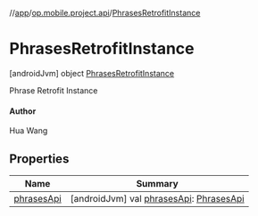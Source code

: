 //[app](../../../index.md)/[op.mobile.project.api](../index.md)/[PhrasesRetrofitInstance](index.md)



# PhrasesRetrofitInstance  
 [androidJvm] object [PhrasesRetrofitInstance](index.md)

Phrase Retrofit Instance



#### Author  


Hua Wang

   


## Properties  
  
|  Name |  Summary | 
|---|---|
| <a name="op.mobile.project.api/PhrasesRetrofitInstance/phrasesApi/#/PointingToDeclaration/"></a>[phrasesApi](phrases-api.md)| <a name="op.mobile.project.api/PhrasesRetrofitInstance/phrasesApi/#/PointingToDeclaration/"></a> [androidJvm] val [phrasesApi](phrases-api.md): [PhrasesApi](../-phrases-api/index.md)   <br>|

